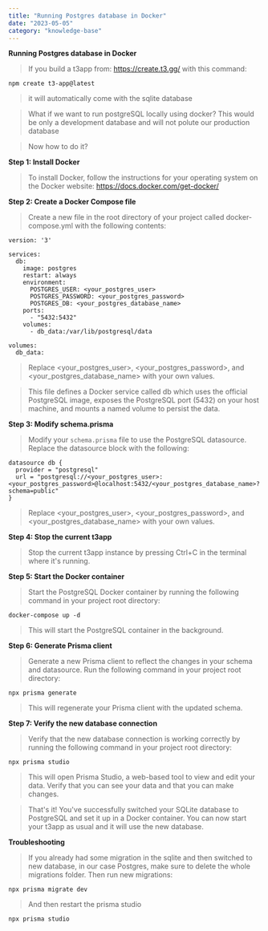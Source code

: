 ```yaml
---
title: "Running Postgres database in Docker"
date: "2023-05-05"
category: "knowledge-base"
---
```


**Running Postgres database in Docker**

> If you build a t3app from: https://create.t3.gg/ with this command:

```
npm create t3-app@latest

```

> it will automatically come with the sqlite database

> What if we want to run postgreSQL locally using docker? This would be only a development database and will not polute our production database

> Now how to do it?

**Step 1: Install Docker**

> To install Docker, follow the instructions for your operating system on the Docker website:
> https://docs.docker.com/get-docker/

**Step 2: Create a Docker Compose file**

> Create a new file in the root directory of your project called docker-compose.yml with the following contents:

```
version: '3'

services:
  db:
    image: postgres
    restart: always
    environment:
      POSTGRES_USER: <your_postgres_user>
      POSTGRES_PASSWORD: <your_postgres_password>
      POSTGRES_DB: <your_postgres_database_name>
    ports:
      - "5432:5432"
    volumes:
      - db_data:/var/lib/postgresql/data

volumes:
  db_data:
```

> Replace <your_postgres_user>, <your_postgres_password>, and <your_postgres_database_name> with your own values.

> This file defines a Docker service called db which uses the official PostgreSQL image, exposes the PostgreSQL port (5432) on your host machine, and mounts a named volume to persist the data.

**Step 3: Modify schema.prisma**

> Modify your `schema.prisma` file to use the PostgreSQL datasource. Replace the datasource block with the following:

```
datasource db {
  provider = "postgresql"
  url = "postgresql://<your_postgres_user>:<your_postgres_password>@localhost:5432/<your_postgres_database_name>?schema=public"
}
```

> Replace <your_postgres_user>, <your_postgres_password>, and <your_postgres_database_name> with your own values.

**Step 4: Stop the current t3app**

> Stop the current t3app instance by pressing Ctrl+C in the terminal where it's running.

**Step 5: Start the Docker container**

> Start the PostgreSQL Docker container by running the following command in your project root directory:

```
docker-compose up -d
```

> This will start the PostgreSQL container in the background.

**Step 6: Generate Prisma client**

> Generate a new Prisma client to reflect the changes in your schema and datasource. Run the following command in your project root directory:

```
npx prisma generate
```

> This will regenerate your Prisma client with the updated schema.

**Step 7: Verify the new database connection**

> Verify that the new database connection is working correctly by running the following command in your project root directory:

```
npx prisma studio
```

> This will open Prisma Studio, a web-based tool to view and edit your data. Verify that you can see your data and that you can make changes.

> That's it! You've successfully switched your SQLite database to PostgreSQL and set it up in a Docker container. You can now start your t3app as usual and it will use the new database.

**Troubleshooting**

> If you already had some migration in the sqlite and then switched to new database, in our case Postgres, make sure to delete the whole migrations folder.
> Then run new migrations:

```
npx prisma migrate dev
```

> And then restart the prisma studio

```
npx prisma studio
```
